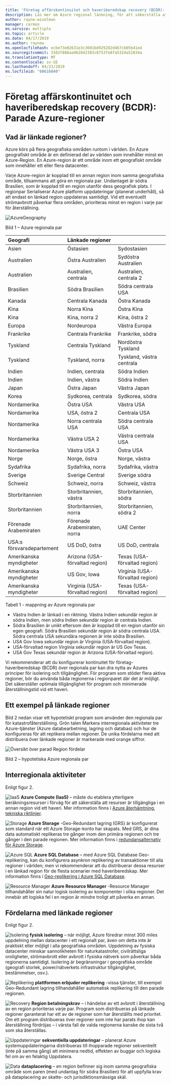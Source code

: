 ```yaml
---
title: 'Företag affärskontinuitet och haveriberedskap recovery (BCDR): Parade Azure-regioner | Microsoft Docs'
description: Läs mer om Azure regional länkning, för att säkerställa att programmen är elastisk vid data center haverier.
author: rayne-wiselman
manager: carmon
ms.service: multiple
ms.topic: article
ms.date: 04/17/2019
ms.author: raynew
ms.openlocfilehash: ecbe73e02631e3c3601bd929282d467cb05b41e4
ms.sourcegitcommit: 3102f886aa962842303c8753fe8fa5324a52834a
ms.translationtype: MT
ms.contentlocale: sv-SE
ms.lasthandoff: 04/23/2019
ms.locfileid: "60616840"
---
```

# <a name="business-continuity-and-disaster-recovery-bcdr-azure-paired-regions"></a>Företag affärskontinuitet och haveriberedskap recovery (BCDR): Parade Azure-regioner

## <a name="what-are-paired-regions"></a>Vad är länkade regioner?

Azure körs på flera geografiska områden runtom i världen. En Azure geografiskt område är en definierad del av världen som innehåller minst en Azure-Region. En Azure-region är ett område inom ett geografiskt område som innehåller ett eller flera datacenter.

Varje Azure-region är kopplad till en annan region inom samma geografiska område, tillsammans att göra en regionala par. Undantaget är södra Brasilien, som är kopplad till en region utanför dess geografisk plats. I regionpar Serialiserar Azure platform uppdateringar (planerat underhåll), så att endast en länkad region uppdateras samtidigt. Vid ett eventuellt strömavbrott påverkar flera områden, prioriteras minst en region i varje par för återställning.

![AzureGeography](./media/best-practices-availability-paired-regions/GeoRegionDataCenter.png)

Bild 1 – Azure regionala par

| Geografi | Länkade regioner |  |
|:--- |:--- |:--- |
| Asien |Östasien |Sydostasien |
| Australien |Östra Australien |Sydöstra Australien |
| Australien |Australien, centrala |Australien, centrala 2 |
| Brasilien |Södra Brasilien |Södra centrala USA |
| Kanada |Centrala Kanada |Östra Kanada |
| Kina |Norra Kina |Östra Kina|
| Kina |Kina, norra 2 |Kina, östra 2|
| Europa |Nordeuropa |Västra Europa |
| Frankrike |Centrala Frankrike|Frankrike, södra|
| Tyskland |Centrala Tyskland |Nordöstra Tyskland |
| Tyskland |Tyskland, norra | Tyskland, västra centrala
| Indien |Indien, centrala |Södra Indien |
| Indien |Indien, västra |Södra Indien |
| Japan |Östra Japan |Västra Japan |
| Korea |Sydkorea, centrala |Sydkorea, södra |
| Nordamerika |Östra USA |Västra USA |
| Nordamerika |USA, östra 2 |Centrala USA |
| Nordamerika |Norra centrala USA |Södra centrala USA |
| Nordamerika |Västra USA 2 |Västra centrala USA 
| Nordamerika |Västra USA 3 |Östra USA
| Norge |Norge, östra |Norge, västra
| Sydafrika | Sydafrika, norra | Sydafrika, västra
| Sverige |Sverige Central |Sverige södra
| Schweiz | Schweiz, norra | Schweiz, västra
| Storbritannien |Storbritannien, västra |Storbritannien, södra |
| Storbritannien |Storbritannien, norra |Storbritannien, södra 2
| Förenade Arabemiraten | Förenade Arabemiraten, norra | UAE Center
| USA:s försvarsdepartement |US DoD, östra |US DoD, centrala |
| Amerikanska myndigheter |Arizona (USA-förvaltad region) |Texas (USA-förvaltad region) |
| Amerikanska myndigheter |US Gov, Iowa |Virginia (USA-förvaltad region) |
| Amerikanska myndigheter |Virginia (USA-förvaltad region) |Texas (USA-förvaltad region) |

Tabell 1 - mappning av Azure regionala par

- Västra Indien är länkad i en riktning. Västra Indien sekundär region är södra Indien, men södra Indien sekundär region är centrala Indien.
- Södra Brasilien är unikt eftersom den är kopplad till en region utanför sin egen geografi. Södra Brasilien sekundär region är södra centrala USA. Södra centrala USA sekundära regionen är inte södra Brasilien.
- USA Gov Iowa sekundär region är Virginia (USA-förvaltad region).
- USA-förvaltad region Virginia sekundär region är US Gov Texas.
- USA Gov Texas sekundär region är Arizona (USA-förvaltad region).


Vi rekommenderar att du konfigurerar kontinuitet för företag-haveriberedskap (BCDR) över regionala par kan dra nytta av Azures principer för isolering och tillgänglighet. För program som stöder flera aktiva regioner, bör du använda båda regionerna i regionparet där det är möjligt. Det säkerställer optimala tillgänglighet för program och minimerade återställningstid vid ett haveri. 

## <a name="an-example-of-paired-regions"></a>Ett exempel på länkade regioner
Bild 2 nedan visar ett hypotetiskt program som använder den regionala par för katastrofåterställning. Grön talen Markera interregionala aktiviteter tre Azure-tjänster (Azure databearbetning, lagring och databas) och hur de konfigureras för att replikera mellan regioner. De unika fördelarna med att distribuera över länkade regioner är markerade med orange siffror.

![Översikt över parad Region fördelar](./media/best-practices-availability-paired-regions/PairedRegionsOverview2.png)

Bild 2 – hypotetiska Azure regionala par

## <a name="cross-region-activities"></a>Interregionala aktiviteter
Enligt figur 2.

![IaaS](./media/best-practices-availability-paired-regions/1Green.png) **Azure Compute (IaaS)** – måste du etablera ytterligare beräkningsresurser i förväg för att säkerställa att resurser är tillgängliga i en annan region vid ett haveri. Mer information finns i [Azure återhämtning, tekniska riktlinjer](resiliency/resiliency-technical-guidance.md).

![Storage](./media/best-practices-availability-paired-regions/2Green.png) **Azure Storage** -Geo-Redundant lagring (GRS) är konfigurerat som standard när ett Azure Storage-konto har skapats. Med GRS, är dina data automatiskt replikeras tre gånger inom den primära regionen och tre gånger i den parade regionen. Mer information finns i [redundansalternativ för Azure Storage](storage/common/storage-redundancy.md).

![Azure SQL](./media/best-practices-availability-paired-regions/3Green.png) **Azure SQL Database** – med Azure SQL Database Geo-replikering, kan du konfigurera asynkron replikering av transaktioner till alla regioner i världen; men vi rekommenderar att du distribuerar dessa resurser i en länkad region för de flesta scenarier med haveriberedskap. Mer information finns i [Geo-replikering i Azure SQL Database](sql-database/sql-database-geo-replication-overview.md).

![Resource Manager](./media/best-practices-availability-paired-regions/4Green.png) **Azure Resource Manager** -Resource Manager tillhandahåller sin natur logisk isolering av komponenter i olika regioner. Det innebär att logiska fel i en region är mindre troligt att påverka en annan.

## <a name="benefits-of-paired-regions"></a>Fördelarna med länkade regioner
Enligt figur 2.  

![Isolering](./media/best-practices-availability-paired-regions/5Orange.png)
**fysisk isolering** – när möjligt, Azure föredrar minst 300 miles uppdelning mellan datacenter i ett regionalt par, även om detta inte är praktiskt eller möjligt i alla geografiska områden. Uppdelning av fysiska datacenter minskar sannolikheten för naturkatastrofer, civilrättsliga oroligheter, strömavbrott eller avbrott i fysiska nätverk som påverkar båda regionerna samtidigt. Isolering är begränsningar i geografiska område (geografi storlek, power/nätverkets infrastruktur tillgänglighet, bestämmelser, osv.).  

![Replikering](./media/best-practices-availability-paired-regions/6Orange.png)
**plattformen erbjuder replikering** -vissa tjänster, till exempel Geo-Redundant lagring tillhandahåller automatisk replikering till den parade regionen.

![Recovery](./media/best-practices-availability-paired-regions/7Orange.png)
**Region betalningskrav** – i händelse av ett avbrott i återställning av en region prioriteras varje par. Program som distribueras på länkade regioner garanterat har ett av de regioner som har återställts med prioritet. Om ett program distribueras över regioner som inte har parats ihop kan återställning fördröjas – i värsta fall de valda regionerna kanske de sista två som ska återställas.

![Uppdateringar](./media/best-practices-availability-paired-regions/8Orange.png)
**sekventiella uppdateringar** – planerat Azure systemuppdateringarna distribueras till ihopparade regioner sekventiellt (inte på samma gång) att minimera nedtid, effekten av buggar och logiska fel om av en felaktig Uppdatera.

![Data](./media/best-practices-availability-paired-regions/9Orange.png)
**dataplacering** – en region befinner sig inom samma geografiska område som paren (med undantag för södra Brasilien) för att uppfylla krav på dataplacering av skatte- och jurisdiktionsmässiga skäl.
